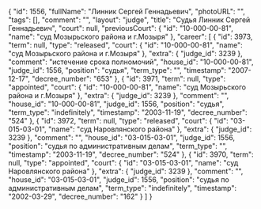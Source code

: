 {
    "id": 1556,
    "fullName": "Линник Сергей Геннадьевич",
    "photoURL": "",
    "tags": [],
    "comment": "",
    "layout": "judge",
    "title": "Судья Линник Сергей Геннадьевич",
    "court": null,
    "previousCourt": {
        "id": "10-000-00-81",
        "name": "суд Мозырьского района и г.Мозыря"
    },
    "career": [
        {
            "id": 3973,
            "term": null,
            "type": "released",
            "court": {
                "id": "10-000-00-81",
                "name": "суд Мозырьского района и г.Мозыря"
            },
            "extra": {
                "judge_id": 3239
            },
            "comment": "истечение срока полномочий",
            "house_id": "10-000-00-81",
            "judge_id": 1556,
            "position": "судья",
            "term_type": "",
            "timestamp": "2007-12-17",
            "decree_number": "653"
        },
        {
            "id": 3971,
            "term": null,
            "type": "appointed",
            "court": {
                "id": "10-000-00-81",
                "name": "суд Мозырьского района и г.Мозыря"
            },
            "extra": {
                "judge_id": 3239
            },
            "comment": "",
            "house_id": "10-000-00-81",
            "judge_id": 1556,
            "position": "судья",
            "term_type": "indefinitely",
            "timestamp": "2003-11-19",
            "decree_number": "524"
        },
        {
            "id": 3972,
            "term": null,
            "type": "released",
            "court": {
                "id": "03-015-03-01",
                "name": "суд Наровлянского района"
            },
            "extra": {
                "judge_id": 3239
            },
            "comment": "",
            "house_id": "03-015-03-01",
            "judge_id": 1556,
            "position": "судья по административным делам",
            "term_type": "",
            "timestamp": "2003-11-19",
            "decree_number": "524"
        },
        {
            "id": 3970,
            "term": null,
            "type": "appointed",
            "court": {
                "id": "03-015-03-01",
                "name": "суд Наровлянского района"
            },
            "extra": {
                "judge_id": 3239
            },
            "comment": "",
            "house_id": "03-015-03-01",
            "judge_id": 1556,
            "position": "судья по административным делам",
            "term_type": "indefinitely",
            "timestamp": "2002-03-29",
            "decree_number": "162"
        }
    ]
}